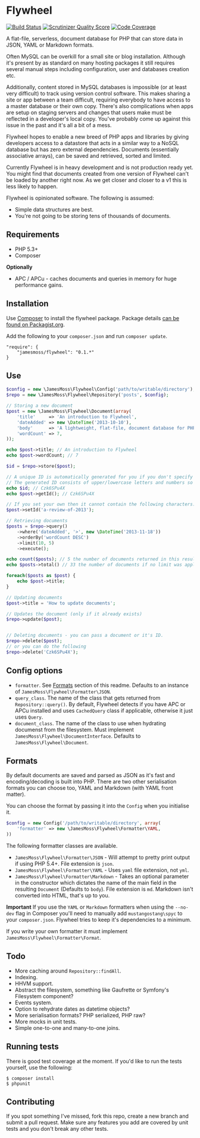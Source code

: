 # Flywheel

[![Build Status](https://travis-ci.org/jamesmoss/flywheel.png?branch=master)](https://travis-ci.org/jamesmoss/flywheel) [![Scrutinizer Quality Score](https://scrutinizer-ci.com/g/jamesmoss/flywheel/badges/quality-score.png?s=a446767a189b05b7eea08f639a3843dd85419f55)](https://scrutinizer-ci.com/g/jamesmoss/flywheel/) [![Code Coverage](https://scrutinizer-ci.com/g/jamesmoss/flywheel/badges/coverage.png?s=98540d0552a411c4e2fbcc5405e09e7be886e370)](https://scrutinizer-ci.com/g/jamesmoss/flywheel/)

A flat-file, serverless, document database for PHP that can store data in JSON, YAML or Markdown formats.

Often MySQL can be overkill for a small site or blog installation. Although it's present by as standard
on many hosting packages it still requires several manual steps including configuration, user and databases
creation etc.

Additionally, content stored in MySQL databases is impossible (or at least very
difficult) to track using version control software. This makes sharing a site or app
between a team difficult, requiring everybody to have access to a master database or
their own copy. There's also complications when apps are setup on staging servers
and changes that users make must be reflected in a developer's local copy.
You've probably come up against this issue in the past and it's all a bit of a mess.

Flywheel hopes to enable a new breed of PHP apps and libraries by giving developers access
to a datastore that acts in a similar way to a NoSQL database but has zero
external dependencies. Documents (essentially associative arrays), can be saved and retrieved,
sorted and limited.

Currently Flywheel is in heavy development and is not production ready yet. You might find
that documents created from one version of Flywheel can't be loaded by another right now.
As we get closer and closer to a v1 this is less likely to happen.

Flywheel is opinionated software. The following is assumed:

- Simple data structures are best.
- You're not going to be storing tens of thousands of documents.

## Requirements

- PHP 5.3+
- Composer

**Optionally**

- APC / APCu - caches documents and queries in memory for huge performance gains.

## Installation

Use [Composer](http://getcomposer.org/) to install the flywheel package. Package details [can be found on Packagist.org](https://packagist.org/packages/jamesmoss/flywheel).

Add the following to your `composer.json` and run `composer update`.

    "require": {
        "jamesmoss/flywheel": "0.1.*"
    }

## Use

```php
$config = new \JamesMoss\Flywheel\Config('path/to/writable/directory');
$repo = new \JamesMoss\Flywheel\Repository('posts', $config);

// Storing a new document
$post = new \JamesMoss\Flywheel\Document(array(
    'title'     => 'An introduction to Flywheel',
    'dateAdded' => new \DateTime('2013-10-10'),
    'body'      => 'A lightweight, flat-file, document database for PHP...',
    'wordCount' => 7,
));

echo $post->title; // An introduction to Flywheel
echo $post->wordCount; // 7

$id = $repo->store($post);

// A unique ID is automatically generated for you if you don't specify your own when storing.
// The generated ID consists of upper/lowercase letters and numbers so is URL safe.
echo $id; // Czk6SPu4X
echo $post->getId(); // Czk6SPu4X

// If you set your own then it cannot contain the following characters: / ? * : ; { } \ or newline
$post->setId('a-review-of-2013');

// Retrieving documents
$posts = $repo->query()
    ->where('dateAdded', '>', new \DateTime('2013-11-18'))
    ->orderBy('wordCount DESC')
    ->limit(10, 5)
    ->execute();

echo count($posts); // 5 the number of documents returned in this result
echo $posts->total() // 33 the number of documents if no limit was applied. Useful for pagination.

foreach($posts as $post) {
    echo $post->title;
}

// Updating documents
$post->title = 'How to update documents';

// Updates the document (only if it already exists)
$repo->update($post);


// Deleting documents - you can pass a document or it's ID.
$repo->delete($post);
// or you can do the following
$repo->delete('Czk6SPu4X');

```

## Config options

 - `formatter`. See [Formats](https://github.com/jamesmoss/flywheel#formats) section of this readme. Defaults to an
   instance of `JamesMoss\Flywheel\Formatter\JSON`.
 - `query_class`. The name of the class that gets returned from `Repository::query()`. By default, Flywheel detects
    if you have APC or APCu installed and uses `CachedQuery` class if applicable, otherwise it just uses `Query`.
 - `document_class`. The name of the class to use when hydrating documenst from the filesystem. Must implement `JamesMoss\Flywheel\DocumentInterface`. Defaults to `JamesMoss\Flywheel\Document`.


## Formats

By default documents are saved and parsed as JSON as it's fast and encoding/decoding is built into PHP.
There are two other serialisation formats you can choose too, YAML and Markdown (with YAML front matter).

You can choose the format by passing it into the `Config` when you initialise it.

```php
$config = new Config('/path/to/writable/directory', array(
    'formatter' => new \JamesMoss\Flywheel\Formatter\YAML,
))
```

The following formatter classes are available.

 - `JamesMoss\Flywheel\Formatter\JSON` - Will attempt to pretty print output if using PHP 5.4+. File extension is `json`.
 - `JamesMoss\Flywheel\Formatter\YAML` - Uses `yaml` file extension, not `yml`.
 - `JamesMoss\Flywheel\Formatter\Markdown` - Takes an optional parameter in the constructor which dictates
    the name of the main field in the resulting `Document` (Defaults to `body`). File extension is `md`. Markdown isn't
    converted into HTML, that's up to you.

**Important** If you use the `YAML` or `Markdown` formatters when using the `--no-dev` flag in Composer you'll need
to manually add `mustangostang\spyc` to your `composer.json`. Flywheel tries to keep it's dependencies to a minimum.

If you write your own formatter it must implement `JamesMoss\Flywheel\Formatter\Format`.

## Todo

- More caching around `Repository::findAll`.
- Indexing.
- HHVM support.
- Abstract the filesystem, something like Gaufrette or Symfony's Filesystem component?
- Events system.
- Option to rehydrate dates as datetime objects?
- More serialisation formats? PHP serialized, PHP raw?
- More mocks in unit tests.
- Simple one-to-one and many-to-one joins.

## Running tests

There is good test coverage at the moment. If you'd like to run the tests yourself, use the following:

    $ composer install
    $ phpunit

## Contributing

If you spot something I've missed, fork this repo, create a new branch and submit a pull request. Make sure any features you add are covered by unit tests and you don't break any other tests.
